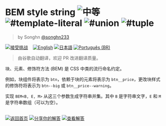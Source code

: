 <!--info-header-start--><h1>BEM style string <img src="https://img.shields.io/badge/-%E4%B8%AD%E7%AD%89-d9901a" alt="中等"/> <img src="https://img.shields.io/badge/-%23template--literal-999" alt="#template-literal"/> <img src="https://img.shields.io/badge/-%23union-999" alt="#union"/> <img src="https://img.shields.io/badge/-%23tuple-999" alt="#tuple"/></h1><blockquote><p>by Songhn <a href="https://github.com/songhn233" target="_blank">@songhn233</a></p></blockquote><p><a href="https://tsch.js.org/3326/play/zh-CN" target="_blank"><img src="https://img.shields.io/badge/-%E6%8E%A5%E5%8F%97%E6%8C%91%E6%88%98-3178c6?logo=typescript&logoColor=white" alt="接受挑战"/></a> &nbsp;&nbsp;&nbsp;<a href="./README.md" target="_blank"><img src="https://img.shields.io/badge/-English-gray" alt="English"/></a>  <a href="./README.ja.md" target="_blank"><img src="https://img.shields.io/badge/-%E6%97%A5%E6%9C%AC%E8%AA%9E-gray" alt="日本語"/></a>  <a href="./README.pt-BR.md" target="_blank"><img src="https://img.shields.io/badge/-Portugu%C3%AAs%20(BR)-gray" alt="Português (BR)"/></a> </p><!--info-header-end-->

> 由谷歌自动翻译，欢迎 PR 改进翻译质量。

块、元素、修饰符方法 (BEM) 是 CSS 中类的流行命名约定。

例如，块组件将表示为 `btn`，依赖于块的元素将表示为 `btn__price`，更改块样式的修饰符将表示为 `btn--big` 或 `btn__price--warning`。

实现 `BEM<B, E, M>` 从这三个参数生成字符串并集。其中 `B` 是字符串文字，`E` 和 `M` 是字符串数组（可以为空）。

<!--info-footer-start--><br><a href="../../README.zh-CN.md" target="_blank"><img src="https://img.shields.io/badge/-%E8%BF%94%E5%9B%9E%E9%A6%96%E9%A1%B5-grey" alt="返回首页"/></a> <a href="https://tsch.js.org/3326/answer/zh-CN" target="_blank"><img src="https://img.shields.io/badge/-%E5%88%86%E4%BA%AB%E4%BD%A0%E7%9A%84%E8%A7%A3%E7%AD%94-teal" alt="分享你的解答"/></a> <a href="https://tsch.js.org/3326/solutions" target="_blank"><img src="https://img.shields.io/badge/-%E6%9F%A5%E7%9C%8B%E8%A7%A3%E7%AD%94-de5a77?logo=awesome-lists&logoColor=white" alt="查看解答"/></a> <!--info-footer-end-->
